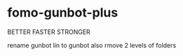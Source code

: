 # fomo-gunbot-plus
BETTER FASTER STRONGER

rename gunbot lin to gunbot
also rmove 2 levels of folders
